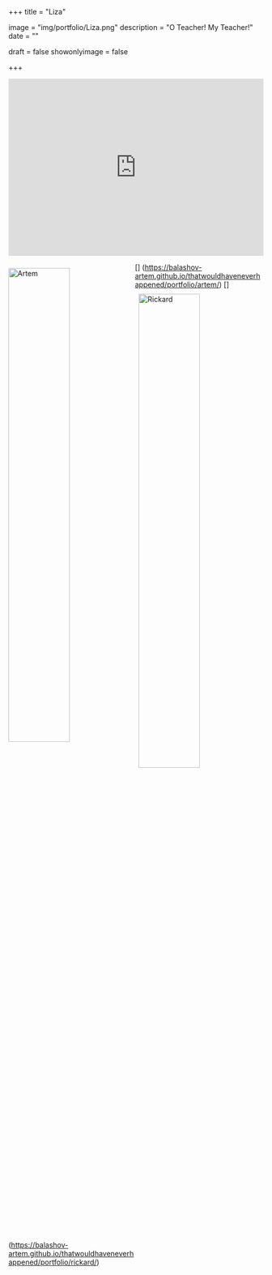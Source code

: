 +++
title = "Liza"

image = "img/portfolio/Liza.png"
description = "O Teacher! My Teacher!"
date = ""

draft = false
showonlyimage = false

+++

<iframe width="100%" height="350" src="https://www.youtube.com/embed/jy2SvgbB32M" frameborder="0" allow="autoplay; encrypted-media" allowfullscreen></iframe>




[<img src="../../img/portfolio/Artem.png" width="49%"    alt="Artem"    align="left" vspace="10" />]
(https://balashov-artem.github.io/thatwouldhaveneverhappened/portfolio/artem/)
[<img src="../../img/portfolio/Rickard.png" width="49%" alt="Rickard" align="right" vspace="10"/>]
(https://balashov-artem.github.io/thatwouldhaveneverhappened/portfolio/rickard/)